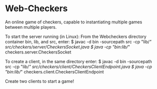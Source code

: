 # Web-Checkers
An online game of checkers, capable to instantiating multiple games between multiple players.

To start the server running (in Linux):
From the Webcheckers directory container bin, lib, and src, enter:
$ javac -d bin -sourcepath src -cp "lib/*" src/checkers/server/CheckersSocket.java
$ java -cp "bin:lib/*" checkers.server.CheckersSocket

To create a client, in the same directory enter:
$ javac -d bin -sourcepath src -cp "lib/*" src/checkers/client/CheckersClientEndpoint.java
$ java -cp "bin:lib/*" checkers.client.CheckersClientEndpoint

Create two clients to start a game!
